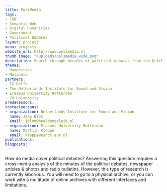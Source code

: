 ```yaml
---
title: PoliMedia
tags:
- LOD
- Semantic Web
- Digital Humanities
- Government
- Political Debates
layout: project
menu: projects
website_url: http://www.polimedia.nl
thumb_image: "/uploads/polimedia_wide.png"
description: Search through decades of political debates from the Dutch Parliament
themes:
- Humanities
- Metadata
partners:
- TU Delft
- The Netherlands Institute for Sound and Vision
- Erasmus University Rotterdam
- VU University
predecessors: 
contactpersons:
- organization: Netherlands Institute for Sound and Vision
  name: Jaap Blom
  email: jblom@beeldengeluid.nl
- organization: Erasmus University Rotterdam
  name: Martijn Kleppe
  email: kleppe@eshcc.eur.nl
publications: 
blogposts: 
---
```


How do media cover political debates? Answering this question requires a cross-media analysis of the minutes of the political debates, newspaper articles & photos and radio bulletins. However, this type of research is currently laborious. You will need to go to a physical archive, or you can work with a multitude of online archives with different interfaces and limitations.
